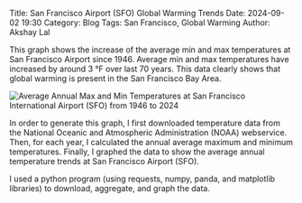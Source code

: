 Title: San Francisco Airport (SFO) Global Warming Trends
Date: 2024-09-02 19:30
Category: Blog
Tags: San Francisco, Global Warming
Author: Akshay Lal

This graph shows the increase of the average min and max
temperatures at San Francisco Airport since 1946. Average
min and max temperatures have increased by around 3 °F
over last 70 years. This data clearly shows that global
warming is present in the San Francisco Bay Area.

![Average Annual Max and Min Temperatures at San Francisco International Airport (SFO) from 1946 to 2024](/images/sfo-global-warming.png)

In order to generate this graph, I first downloaded temperature
data from the National Oceanic and Atmospheric Administration
(NOAA) webservice. Then, for each year, I calculated the annual
average maximum and minimum temperatures. Finally, I graphed the
data to show the average annual temperature trends at San Francisco
Airport (SFO).

I used a python program (using requests, numpy, panda, and matplotlib 
libraries) to download, aggregate, and graph the data. 